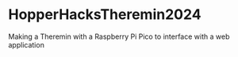 # HopperHacksTheremin2024
Making a Theremin with a Raspberry Pi Pico to interface with a web application
